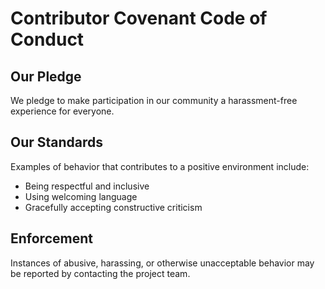 # Contributor Covenant Code of Conduct

## Our Pledge
We pledge to make participation in our community a harassment-free experience for everyone.

## Our Standards
Examples of behavior that contributes to a positive environment include:
- Being respectful and inclusive
- Using welcoming language
- Gracefully accepting constructive criticism

## Enforcement
Instances of abusive, harassing, or otherwise unacceptable behavior may be reported by contacting the project team.
